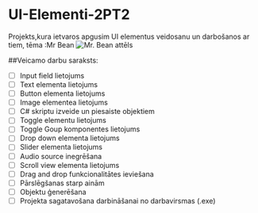 # UI-Elementi-2PT2
Projekts,kura ietvaros apgusim UI elementus veidosanu un darbošanos ar tiem, tēma :Mr Bean
![Mr. Bean attēls](https://th.bing.com/th/id/OIP.pZ317y7Jnoi4pSpJ5LUcSwAAAA?pid=ImgDet&rs=1)


##Veicamo darbu saraksts:
- [ ] Input field lietojums
- [ ] Text elementa lietojums
- [ ] Button elementa lietojums
- [ ] Image elementea lietojums
- [ ] C# skriptu izveide un piesaiste objektiem
- [ ] Toggle elementu lietojums
- [ ] Toggle Goup komponentes lietojums
- [ ] Drop down elementa lietojums
- [ ] Slider elementa lietojums
- [ ] Audio source inegrēšana
- [ ] Scroll view elementa lietojums
- [ ] Drag and drop funkcionalitātes ieviešana
- [ ] Pārslēgšanas starp ainām
- [ ] Objektu ģenerēšana 
- [ ] Projekta sagatavošana darbināšanai no darbavirsmas (.exe)
